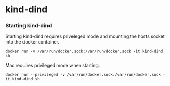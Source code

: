 # kind-dind

### Starting kind-dind

Starting kind-dind requires priveleged mode and mounting the hosts socket
 into the docker container.
 
 
```docker run -v /var/run/docker.sock:/var/run/docker.sock -it kind-dind sh```

Mac requires privileged mode when starting.

```docker run --privileged -v /var/run/docker.sock:/var/run/docker.sock -it kind-dind sh```

